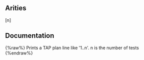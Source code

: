 ## Arities
[n]

## Documentation
{%raw%}
Prints a TAP plan line like '1..n'.  n is the number of tests
{%endraw%}
